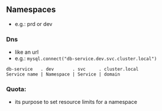 ## Namespaces
- e.g.: prd or dev
### Dns
- like an url
- e.g.: `mysql.connect("db-service.dev.svc.cluster.local")`
```
db-service   . dev       . svc     . cluster.local
Service name | Namespace | Service | domain
```

### Quota:
- its purpose to set resource limits for a namespace